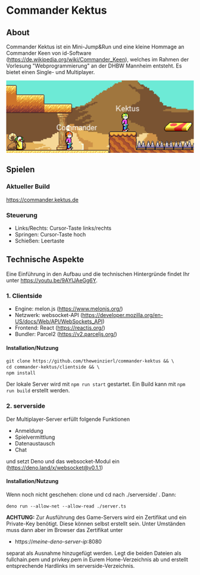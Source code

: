 # Commander Kektus

## About
Commander Kektus ist ein Mini-Jump&Run und eine kleine Hommage an Commander Keen von id-Software (https://de.wikipedia.org/wiki/Commander_Keen), welches im Rahmen der Vorlesung "Webprogrammierung" an der DHBW Mannheim entsteht. Es bietet einen Single- und Multiplayer.

![demoscreen](demoscreen.png)

## Spielen
### Aktueller Build
https://commander.kektus.de

### Steuerung
- Links/Rechts: Cursor-Taste links/rechts
- Springen: Cursor-Taste hoch
- Schießen: Leertaste

## Technische Aspekte

Eine Einführung in den Aufbau und die technischen Hintergründe findet Ihr unter https://youtu.be/9AYlJAeGg6Y.

### 1. Clientside
- Engine: melon.js (https://www.melonjs.org/)
- Netzwerk: websocket-API (https://developer.mozilla.org/en-US/docs/Web/API/WebSockets_API)
- Frontend: React (https://reactjs.org/)
- Bundler: Parcel2 (https://v2.parceljs.org/)

#### Installation/Nutzung
```shell
git clone https://github.com/theweinzierl/commander-kektus && \
cd commander-kektus/clientside && \
npm install
```

Der lokale Server wird mit `npm run start` gestartet. Ein Build kann mit `npm run build` erstellt werden.

### 2. serverside

Der Multiplayer-Server erfüllt folgende Funktionen
- Anmeldung
- Spielvermittlung
- Datenaustausch
- Chat

und setzt Deno und das websocket-Modul ein (https://deno.land/x/websocket@v0.1.1)

#### Installation/Nutzung

Wenn noch nicht geschehen: clone und cd nach ./serverside/ . Dann:
```shell
deno run --allow-net --allow-read ./server.ts 
```

**ACHTUNG:** Zur Ausführung des Game-Servers wird ein Zertifikat und ein Private-Key benötigt. Diese können selbst erstellt sein. Unter Umständen muss dann aber im Browser das Zertifikat unter
- https://*meine-deno-server-ip*:8080

separat als Ausnahme hinzugefügt werden. Legt die beiden Dateien als fullchain.pem und privkey.pem in Eurem Home-Verzeichnis ab und erstellt entsprechende Hardlinks im serverside-Verzeichnis.
